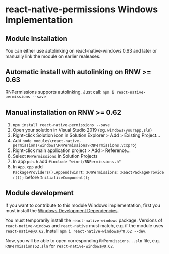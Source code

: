 # react-native-permissions Windows Implementation

## Module Installation

You can either use autolinking on react-native-windows 0.63 and later or manually link the module on earlier realeases.

## Automatic install with autolinking on RNW >= 0.63

RNPermissions supports autolinking. Just call: `npm i react-native-permissions --save`

## Manual installation on RNW >= 0.62

1. `npm install react-native-permissions --save`
2. Open your solution in Visual Studio 2019 (eg. `windows\yourapp.sln`)
3. Right-click Solution icon in Solution Explorer > Add > Existing Project...
4. Add `node_modules\react-native-permissions\windows\RNPermissions\RNPermissions.vcxproj`
5. Right-click main application project > Add > Reference...
6. Select `RNPermissions` in Solution Projects
7. In app `pch.h` add `#include "winrt/RNPermissions.h"`
8. In `App.cpp` add `PackageProviders().Append(winrt::RNPermissions::ReactPackageProvider());` before `InitializeComponent();`

## Module development

If you want to contribute to this module Windows implementation, first you must install the [Windows Development Dependencies](https://aka.ms/rnw-deps).

You must temporarily install the `react-native-windows` package. Versions of `react-native-windows` and `react-native` must match, e.g. if the module uses `react-native@0.62`, install `npm i react-native-windows@^0.62 --dev`.

Now, you will be able to open corresponding `RNPermissions...sln` file, e.g. `RNPermissions62.sln` for `react-native-windows@0.62`.

